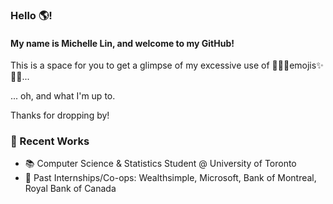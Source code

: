 ### Hello 🌎!

<!--
**michelle-linn/michelle-linn** is a ✨ _special_ ✨ repository because its `README.md` (this file) appears on your GitHub profile.

Here are some ideas to get you started:
- 🔭 I’m currently working on ...
- 🌱 I’m currently learning ...
- 👯 I’m looking to collaborate on ...
- 🤔 I’m looking for help with ...
- 💬 Ask me about ...
- 📫 How to reach me: ...
- 😄 Pronouns: ...
- ⚡ Fun fact: ...
-->
#### My name is Michelle Lin, and welcome to my GitHub!
This is a space for you to get a glimpse of my excessive use of 🤪👻✨emojis✨👻🤪...

... oh, and what I'm up to.

Thanks for dropping by!

### 🚀 Recent Works
- 📚 Computer Science & Statistics Student @ University of Toronto
- 🏢 Past Internships/Co-ops: Wealthsimple, Microsoft, Bank of Montreal, Royal Bank of Canada
